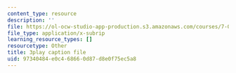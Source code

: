 ```yaml
---
content_type: resource
description: ''
file: https://ol-ocw-studio-app-production.s3.amazonaws.com/courses/7-016-introductory-biology-fall-2018/97340484e0c468660d87d8e0f75ec5a8_E8BihX2hGss.srt
file_type: application/x-subrip
learning_resource_types: []
resourcetype: Other
title: 3play caption file
uid: 97340484-e0c4-6866-0d87-d8e0f75ec5a8
---
```

